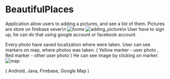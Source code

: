 # BeautifulPlaces

Application allow users to adding a pictures, and see a list of them. Pictures are store on firebase sever\n
![home](https://user-images.githubusercontent.com/59020684/71093137-e21d1300-21a8-11ea-853d-f5f01fafc6d3.PNG)
![adding_picture](https://user-images.githubusercontent.com/59020684/71093140-e2b5a980-21a8-11ea-9443-c6a97354dac8.PNG)\n
User have to sign up, he can do that using google account or facebook account.

Every photo have saved localization where were taken.
User can see markers on map, where photos was taken. ( Yellow marker - user photo , Red marker - other user photo ) 
He can see image by clicking on marker.
![map](https://user-images.githubusercontent.com/59020684/71093139-e2b5a980-21a8-11ea-864f-752f77a05b88.PNG)

( Android, Java, Firebase, Google Map )

